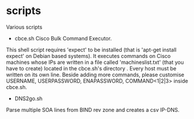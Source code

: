 # scripts
Various scripts

- cbce.sh
Cisco Bulk Command Executor.

This shell script requires 'expect' to be installed (that is 'apt-get install expect' on Debian based systems). It executes commands on Cisco
machines whose IPs are written in a file called 'machineslist.txt' (that you have to create) located in the cbce.sh's directory . Every host 
must be written on its own line. Beside adding more commands, please customise USERNAME, USERPASSWORD, ENAPASSWORD, COMMAND<1|2|3> inside 
cbce.sh.

- DNS2go.sh

Parse multiple SOA lines from BIND rev zone and creates a csv IP-DNS.
